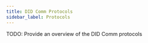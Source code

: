 ```yaml
---
title: DID Comm Protocols
sidebar_label: Protocols
---
```

TODO: Provide an overview of the DID Comm protocols